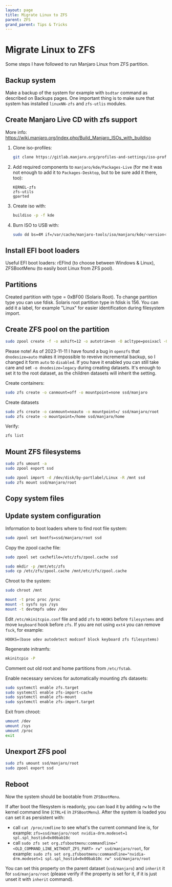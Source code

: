 ```yaml
---
layout: page
title: Migrate Linux to ZFS
parent: ZFS
grand_parent: Tips & Tricks
---
```


# Migrate Linux to ZFS

Some steps I have followed to run Manjaro Linux from ZFS partition.

## Backup system

Make a backup of the system for example with `bsdtar` command as described on Backups pages. One important thing is to make sure that system has installed `linuxNN-zfs` and `zfs-utlis` modules.

## Create Manjaro Live CD with zfs support

More info: https://wiki.manjaro.org/index.php/Build_Manjaro_ISOs_with_buildiso

1. Clone iso-profiles:

   ```sh
   git clone https://gitlab.manjaro.org/profiles-and-settings/iso-profiles.git ~/iso-profiles
   ```

2. Add required components to `manjaro/kde/Packages-Live` (for me it was not enough to add it to `Packages-Desktop`, but to be sure add it there, too):

   ```
   KERNEL-zfs
   zfs-utils
   gparted
   ```

3. Create iso with:

   ```sh
   buildiso -p -f kde
   ```

4. Burn ISO to USB with:

   ```sh
   sudo dd bs=4M if=/var/cache/manjaro-tools/iso/manjaro/kde/<version</manjaro-kde-<version>.iso of=/dev/<usb-drive> status=progress oflag=sync
   ```

## Install EFI boot loaders

Useful EFI boot loaders: rEFInd (to choose between Windows & Linux), ZFSBootMenu (to easily boot Linux from ZFS pool).

## Partitions

Created partition with type = 0xBF00 (Solaris Root). To change partition type you can use fdisk. Solaris root partition type in fdisk is 156. You can add it a label, for example "Linux" for easier identification during filesystem import.

## Create ZFS pool on the partition

```sh
sudo zpool create -f -o ashift=12 -o autotrim=on -O acltype=posixacl -O xattr=sa -O atime=off -O relatime=off -O recordsize=256k -O dnodesize=disabled -O normalization=formD -O mountpoint=none -O canmount=off -O devices=off -O compression=zstd-3 ssd /dev/disk/by-partlabel/Linux
```

Please note! As of 2023-11-11 I have found a bug in `openzfs` that `dnodesize=auto` makes it impossible to reveive incremental backup, so I changed it form `auto` to `disabled`. If you have it enabled you can still take care and set `-o dnodesize=legacy` during creating datasets. It's enough to set it to the root dataset, as the children datasets will inherit the setting.

Create containers:

```sh
sudo zfs create -o canmount=off -o mountpoint=none ssd/manjaro
```

Create datasets

```sh
sudo zfs create -o canmount=noauto -o mountpoint=/ ssd/manjaro/root
sudo zfs create -o mountpoint=/home ssd/manjaro/home
```

Verify:

```sh
zfs list
```

## Mount ZFS filesystems

```sh
sudo zfs umount -a
sudo zpool export ssd

sudo zpool import -d /dev/disk/by-partlabel/Linux -R /mnt ssd
sudo zfs mount ssd/manjaro/root
```

## Copy system files

## Update system configuration

Information to boot loaders where to find root file system:

```sh
sudo zpool set bootfs=ssd/manjaro/root ssd
```

Copy the zpool cache file:

```sh
sudo zpool set cachefile=/etc/zfs/zpool.cache ssd

sudo mkdir -p /mnt/etc/zfs
sudo cp /etc/zfs/zpool.cache /mnt/etc/zfs/zpool.cache
```

Chroot to the system:

```sh
sudo chroot /mnt

mount -t proc proc /proc
mount -t sysfs sys /sys
mount -t devtmpfs udev /dev
```

Edit `/etc/mkinitcpio.conf` file and add `zfs` to `HOOKS` before `filesystems` and move `keyboard` hook before `zfs`. If you are not using `ext4` you can remove `fsck`, for example:

```
HOOKS=(base udev autodetect modconf block keyboard zfs filesystems)
```

Regenerate initramfs:

```sh
mkinitcpio -P
```

Comment out old root and home partitions from `/etc/fstab`.

Enable necessary services for automatically mounting zfs datasets:

```sh
sudo systemctl enable zfs.target
sudo systemctl enable zfs-import-cache
sudo systemctl enable zfs-mount
sudo systemctl enable zfs-import.target
```

Exit from chroot:

```sh
umount /dev
umount /sys
umount /proc
exit
```

## Unexport ZFS pool

```sh
sudo zfs umount ssd/manjaro/root
sudo zpool export ssd
```

## Reboot

Now the system should be bootable from `ZFSBootMenu`.

If after boot the filesystem is readonly, you can load it by adding `rw` to the kernel command line (`CTRL+E` in `ZFSBootMenu`). After the system is loaded you can set it as persistent with:

- call `cat /proc/cmdline` to see what's the current command line is, for example: `zfs=ssd/manjaro/root nvidia-drm.modeset=1 spl.spl_hostid=0x00bab10c`
- call `sudo zfs set org.zfsbootmenu:commandline="<OLD_COMMAND_LINE_WITHOUT_ZFS_PART> rw" ssd/manjaro/root`, for example: `sudo zfs set org.zfsbootmenu:commandline="nvidia-drm.modeset=1 spl.spl_hostid=0x00bab10c rw" ssd/manjaro/root`

You can set this property on the parent dataset (`ssd/manjaro`) and `inherit` it for `ssd/manjaro/root` (please verify if the property is set for it, if it is just unset it with `inherit` command).

